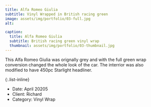 ```yaml
---
title: Alfa Romeo Giulia
subtitle: Vinyl Wrapped in British racing green
image: assets/img/portfolio/03-full.jpg
alt: 

caption:
  title: Alfa Romeo Giulia
  subtitle: British racing green vinyl wrap
  thumbnail: assets/img/portfolio/03-thumbnail.jpg
---
```

This Alfa Romeo Giulia was orignally grey and with the full green wrap conversion changed the whole look of the car. The interrior was also modified to have 450pc Starlight headliner. 

{:.list-inline}
- Date: April 20205
- Client: Richard
- Category: Vinyl Wrap

